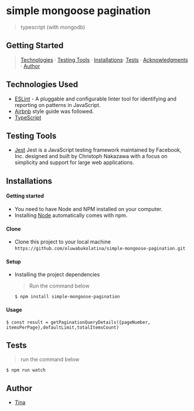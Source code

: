 # simple mongoose pagination
> typescript (with mongodb)
## Getting Started
>  [Technologies](#technologies-used) &middot; [Testing Tools](#testing-tools) &middot; [Installations](#installations)&middot; [Tests](#tests) &middot; [Acknowledgments](#acknowledgments) &middot; [Author](#author)
## Technologies Used
- [ESLint](https://eslint.org/) - A pluggable and configurable linter tool for identifying and reporting on patterns in JavaScript.
- [Airbnb](https://www.npmjs.com/package/eslint-config-airbnb) style guide was followed.
- [TypeScript](https://www.typescriptlang.org/) 

## Testing Tools
- [Jest](https://jestjs.io/) Jest is a JavaScript testing framework maintained by Facebook, Inc. designed and built by Christoph Nakazawa with a focus on simplicity and support for large web applications.

## Installations
#### Getting started
- You need to have Node and NPM installed on your computer.
- Installing [Node](node) automatically comes with npm.

#### Clone
- Clone this project to your local machine `https://github.com/oluwabukolatina/simple-mongoose-pagination.git`
#### Setup
- Installing the project dependencies
  > Run the command below
  ```shell
  $ npm install simple-mongoose-pagination
  ```
#### Usage
  ```shell
  $ const result = getPaginationQueryDetails({pageNumber, itemsPerPage},defaultLimit,totalItemsCount)
  ```
## Tests
  > run the command below
  ```shell
  $ npm run watch
  ```
## Author
- [Tina](https://github.com/oluwabukolatina)
